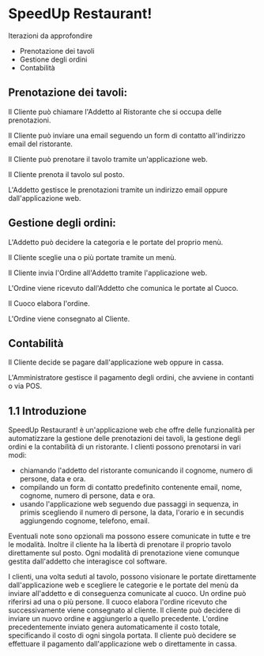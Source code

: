 # SpeedUp Restaurant!

Iterazioni da approfondire

* Prenotazione dei tavoli
* Gestione degli ordini
* Contabilità

## Prenotazione dei tavoli:

Il Cliente può chiamare l'Addetto al Ristorante che si occupa delle prenotazioni.

Il Cliente può inviare una email seguendo un form di contatto all'indirizzo email del ristorante.

Il Cliente può prenotare il tavolo tramite un'applicazione web.

Il Cliente prenota il tavolo sul posto.

L'Addetto gestisce le prenotazioni tramite un indirizzo email oppure dall'applicazione web.

## Gestione degli ordini:

L'Addetto può decidere la categoria e le portate del proprio menù.

Il Cliente sceglie una o più portate tramite un menù.

Il Cliente invia l'Ordine all'Addetto tramite l'applicazione web.

L'Ordine viene ricevuto dall'Addetto che comunica le portate al Cuoco.

Il Cuoco elabora l'ordine.

L'Ordine viene consegnato al Cliente.

## Contabilità

Il Cliente decide se pagare dall'applicazione web oppure in cassa.

L'Amministratore gestisce il pagamento degli ordini, che avviene in contanti o via POS.


## 1.1 Introduzione

SpeedUp Restaurant! è un'applicazione web che offre delle funzionalità per automatizzare la gestione delle prenotazioni dei tavoli, la gestione degli ordini e la contabilità di un ristorante. 
I clienti possono prenotarsi in vari modi: 

- chiamando l'addetto del ristorante comunicando il cognome, numero di persone, data e ora.
- compilando un form di contatto predefinito contenente email, nome, cognome, numero di persone, data e ora.
- usando l'applicazione web seguendo due passaggi in sequenza, in primis scegliendo il numero di persone, la data, l'orario e in secundis aggiungendo cognome, telefono, email. 

Eventuali note sono opzionali ma possono essere comunicate in tutte e tre le modalità. Inoltre il cliente ha la libertà di prenotare il proprio tavolo direttamente sul posto. Ogni modalità di prenotazione viene comunque gestita dall'addetto che interagisce col software.

I clienti, una volta seduti al tavolo, possono visionare le portate direttamente dall'applicazione web e scegliere le categorie e le portate del menù da inviare all'addetto e di conseguenza comunicate al cuoco. Un ordine può riferirsi ad una o più persone. Il cuoco elabora l'ordine ricevuto che successivamente viene consegnato al cliente. Il cliente può decidere di inviare un nuovo ordine e aggiungerlo a quello precedente.
L'ordine precedentemente inviato genera automaticamente il costo totale, specificando il costo di ogni singola portata. Il cliente può decidere se effettuare il pagamento dall'applicazione web o direttamente in cassa.

